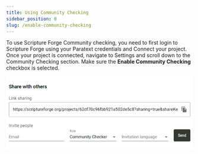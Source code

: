 ```yaml
---
title: Using Community Checking
sidebar_position: 0
slug: /enable-community-checking
---
```


To use Scripture Forge Community checking, you need to first login to Scripture Forge using your Paratext credentials and Connect your project. Once your project is connected, navigate to Settings and scroll down to the Community Checking section. Make sure the **Enable Community Checking** checkbox is selected.

![](./1688833473.png)

